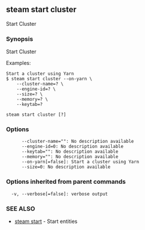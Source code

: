 ## steam start cluster

Start Cluster

### Synopsis


Start Cluster

Examples:

    Start a cluster using Yarn
    $ steam start cluster --on-yarn \
        --cluster-name=? \
        --engine-id=? \
        --size=? \
        --memory=? \
        --keytab=?

```
steam start cluster [?]
```

### Options

```
      --cluster-name="": No description available
      --engine-id=0: No description available
      --keytab="": No description available
      --memory="": No description available
      --on-yarn[=false]: Start a cluster using Yarn
      --size=0: No description available
```

### Options inherited from parent commands

```
  -v, --verbose[=false]: verbose output
```

### SEE ALSO
* [steam start](steam_start.md)	 - Start entities

